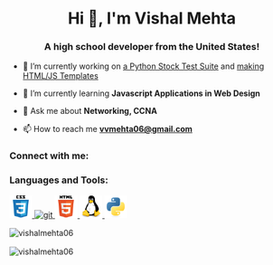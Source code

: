 <h1 align="center">Hi 👋, I'm Vishal Mehta</h1>
<h3 align="center">A high school developer from the United States!</h3>

- 🔭 I’m currently working on [a Python Stock Test Suite](https://github.com/VishalMehta06/stock-test-suite) and [making HTML/JS Templates](https://github.com/VishalMehta06/html-templates)

- 🌱 I’m currently learning **Javascript Applications in Web Design**

- 💬 Ask me about **Networking, CCNA**

- 📫 How to reach me **vvmehta06@gmail.com**

<h3 align="left">Connect with me:</h3>
<p align="left">
</p>

<h3 align="left">Languages and Tools:</h3>
<p align="left"> <a href="https://www.w3schools.com/css/" target="_blank" rel="noreferrer"> <img src="https://raw.githubusercontent.com/devicons/devicon/master/icons/css3/css3-original-wordmark.svg" alt="css3" width="40" height="40"/> </a> <a href="https://git-scm.com/" target="_blank" rel="noreferrer"> <img src="https://www.vectorlogo.zone/logos/git-scm/git-scm-icon.svg" alt="git" width="40" height="40"/> </a> <a href="https://www.w3.org/html/" target="_blank" rel="noreferrer"> <img src="https://raw.githubusercontent.com/devicons/devicon/master/icons/html5/html5-original-wordmark.svg" alt="html5" width="40" height="40"/> </a> <a href="https://www.linux.org/" target="_blank" rel="noreferrer"> <img src="https://raw.githubusercontent.com/devicons/devicon/master/icons/linux/linux-original.svg" alt="linux" width="40" height="40"/> </a> <a href="https://www.python.org" target="_blank" rel="noreferrer"> <img src="https://raw.githubusercontent.com/devicons/devicon/master/icons/python/python-original.svg" alt="python" width="40" height="40"/> </a> </p>

<p><img align="center" src="https://github-readme-stats.vercel.app/api/top-langs?username=vishalmehta06&show_icons=true&locale=en&layout=compact" alt="vishalmehta06" /></p>

<p><img align="center" src="https://github-readme-streak-stats.herokuapp.com/?user=vishalmehta06&" alt="vishalmehta06" /></p>
